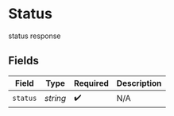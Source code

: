 # Status

status response


## Fields

| Field              | Type               | Required           | Description        |
| ------------------ | ------------------ | ------------------ | ------------------ |
| `status`           | *string*           | :heavy_check_mark: | N/A                |